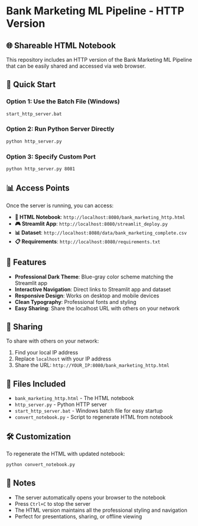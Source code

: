 # Bank Marketing ML Pipeline - HTTP Version

## 🌐 Shareable HTML Notebook

This repository includes an HTTP version of the Bank Marketing ML Pipeline that can be easily shared and accessed via web browser.

## 🚀 Quick Start

### Option 1: Use the Batch File (Windows)
```bash
start_http_server.bat
```

### Option 2: Run Python Server Directly
```bash
python http_server.py
```

### Option 3: Specify Custom Port
```bash
python http_server.py 8081
```

## 📊 Access Points

Once the server is running, you can access:

- **📓 HTML Notebook**: `http://localhost:8080/bank_marketing_http.html`
- **🎮 Streamlit App**: `http://localhost:8080/streamlit_deploy.py`
- **📊 Dataset**: `http://localhost:8080/data/bank_marketing_complete.csv`
- **📋 Requirements**: `http://localhost:8080/requirements.txt`

## 🎨 Features

- **Professional Dark Theme**: Blue-gray color scheme matching the Streamlit app
- **Interactive Navigation**: Direct links to Streamlit app and dataset
- **Responsive Design**: Works on desktop and mobile devices
- **Clean Typography**: Professional fonts and styling
- **Easy Sharing**: Share the localhost URL with others on your network

## 🔗 Sharing

To share with others on your network:
1. Find your local IP address
2. Replace `localhost` with your IP address
3. Share the URL: `http://YOUR_IP:8080/bank_marketing_http.html`

## 📁 Files Included

- `bank_marketing_http.html` - The HTML notebook
- `http_server.py` - Python HTTP server
- `start_http_server.bat` - Windows batch file for easy startup
- `convert_notebook.py` - Script to regenerate HTML from notebook

## 🛠️ Customization

To regenerate the HTML with updated notebook:
```bash
python convert_notebook.py
```

## 📝 Notes

- The server automatically opens your browser to the notebook
- Press `Ctrl+C` to stop the server
- The HTML version maintains all the professional styling and navigation
- Perfect for presentations, sharing, or offline viewing
